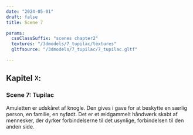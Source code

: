 ```yaml
---
date: "2024-05-01"
draft: false
title: Scene 7

params:
  cssClassSuffix: "scenes chapter2"
  textures: "/3dmodels/7_tupilac/textures"
  gltfsource: "/3dmodels/7_tupilac/7_tupilac.gltf"

---
```

<h2>Kapitel &#9747;:</h2>
<h3>Scene 7: Tupilac</h3>
<canvas id="c"></canvas>
<p>Amuletten er udskåret af knogle. Den gives i gave for at beskytte en særlig person, en familie, en nyfødt. Det er et ældgammelt håndværk skabt af mennesker, der dyrker forbindelserne til det usynlige, forbindelsen til den anden side.</p>


